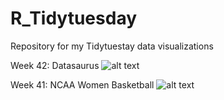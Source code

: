 # R_Tidytuesday
Repository for my Tidytuestay data visualizations

Week 42: Datasaurus
![alt text](https://github.com/Zetluis/R_Tidytuesday/blob/master/W42_datasaurus/datasaurus.png)

Week 41: NCAA Women Basketball
![alt text](https://github.com/Zetluis/R_Tidytuesday/blob/master/Tidytuesday41_NCAA_women_basketball/Team_position.png)


